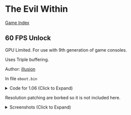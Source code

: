 # The Evil Within

[Game Index](README.md#games)

## 60 FPS Unlock

GPU Limited. For use with 9th generation of game consoles.

Uses Triple buffering.

Author: [illusion](https://github.com/illusion0001)

In file `eboot.bin`

<details>
<summary>Code for 1.06 (Click to Expand)</summary>

```
0x23BCE3 00
```

</details>

Resolution patching are borked so it is not included here. 

<details>
<summary>Screenshots (Click to Expand)</summary>

<p align="center">
<img src="https://storage.googleapis.com/assets-illusion0001/images/patches/preview/Zwei_NG/The%20Evil%20Within_20211011142742.png">
</p>

<p align="center">
<img src="https://storage.googleapis.com/assets-illusion0001/images/patches/preview/Zwei_NG/The%20Evil%20Within_20211011142747.png">
</p>

</details>
